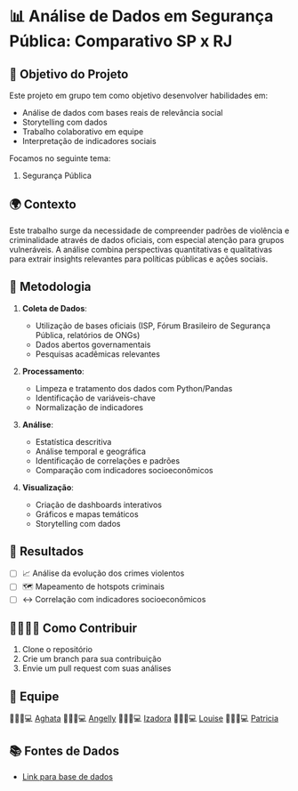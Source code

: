 # 📊 Análise de Dados em Segurança Pública:  Comparativo SP x RJ

## 🎯 Objetivo do Projeto

Este projeto em grupo tem como objetivo desenvolver habilidades em:

- Análise de dados com bases reais de relevância social
- Storytelling com dados
- Trabalho colaborativo em equipe
- Interpretação de indicadores sociais

Focamos no seguinte tema:

1. Segurança Pública

## 🌍 Contexto

Este trabalho surge da necessidade de compreender padrões de violência e criminalidade através de dados oficiais, com especial atenção para grupos vulneráveis. A análise combina perspectivas quantitativas e qualitativas para extrair insights relevantes para políticas públicas e ações sociais.

## 🔧 Metodologia

1. **Coleta de Dados**:

   - Utilização de bases oficiais (ISP, Fórum Brasileiro de Segurança Pública, relatórios de ONGs)
   - Dados abertos governamentais
   - Pesquisas acadêmicas relevantes

2. **Processamento**:

   - Limpeza e tratamento dos dados com Python/Pandas
   - Identificação de variáveis-chave
   - Normalização de indicadores

3. **Análise**:

   - Estatística descritiva
   - Análise temporal e geográfica
   - Identificação de correlações e padrões
   - Comparação com indicadores socioeconômicos

4. **Visualização**:
   - Criação de dashboards interativos
   - Gráficos e mapas temáticos
   - Storytelling com dados

## 📌 Resultados

- [ ] 📈 Análise da evolução dos crimes violentos
- [ ] 🗺️ Mapeamento de hotspots criminais
- [ ] ↔️ Correlação com indicadores socioeconômicos

## 🫱🏾‍🫲🏾 Como Contribuir

1. Clone o repositório
2. Crie um branch para sua contribuição
3. Envie um pull request com suas análises

## 👥 Equipe

👩🏾‍🦱💻 [Aghata](https://github.com/abentto)
👩🏾‍🦱💻 [Angelly](https://github.com/angell-dev)
👩🏾‍🦱💻 [Izadora](https://github.com/IzaAlves66)
👩🏾‍🦱💻 [Louise](https://github.com/louiseluli)
👩🏾‍🦱💻 [Patricia](https://github.com/Patittaoliver)

## 📚 Fontes de Dados

- [Link para base de dados](https://www.ibge.gov.br/explica/codigos-dos-municipios.php)
